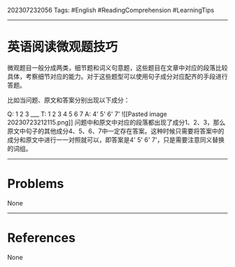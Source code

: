 202307232056
Tags: #English #ReadingComprehension #LearningTips 

--- 
# 英语阅读微观题技巧
微观题目一般分成两类，细节题和词义句意题，这些题目在文章中对应的段落比较具体，考察细节对应的能力。对于这些题型可以使用句子成分对应配齐的手段进行答题。

比如当问题、原文和答案分别出现以下成分：

Q: 1 2 3 ___
T: 1 2 3 4 5 6 7
A: 4' 5' 6' 7'
![[Pasted image 20230723212115.png]]
问题中和原文中对应的段落都出现了成分1、2、3，那么原文中句子的其他成分4、5、6、7中一定存在答案。这种时候只需要将答案中的成分和原文中进行一一对照就可以，即答案是4' 5' 6' 7'，只是需要注意同义替换的词组。

---
# Problems
None

---
# References
None
